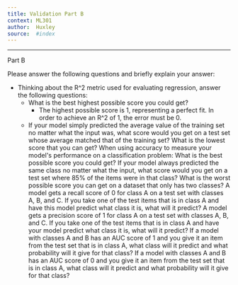 ```yaml
---
title: Validation Part B
context: ML301
author:  Huxley
source:  #index
---
```


---
Part B

Please answer the following questions and briefly explain your answer:

- Thinking about the R^2 metric used for evaluating regression, answer the following questions:
	- What is the best highest possible score you could get?
		- The highest possible score is 1, representing a perfect fit. In order to achieve an R^2 of 1, the error must be 0. 
	- If your model simply predicted the average value of the training set no matter what the input was, what score would you get on a test set whose average matched that of the training set?
What is the lowest score that you can get?
When using accuracy to measure your model's performance on a classification problem:
What is the best possible score you could get?
If your model always predicted the same class no matter what the input, what score would you get on a test set where 85% of the items were in that class?
What is the worst possible score you can get on a dataset that only has two classes?
A model gets a recall score of 0 for class A on a test set with classes A, B, and C. If you take one of the test items that is in class A and have this model predict what class it is, what will it predict?
A model gets a precision score of 1 for class A on a test set with classes A, B, and C. If you take one of the test items that is in class A and have your model predict what class it is, what will it predict?
If a model with classes A and B has an AUC score of 1 and you give it an item from the test set that is in class A, what class will it predict and what probability will it give for that class?
If a model with classes A and B has an AUC score of 0 and you give it an item from the test set that is in class A, what class will it predict and what probability will it give for that class?
















